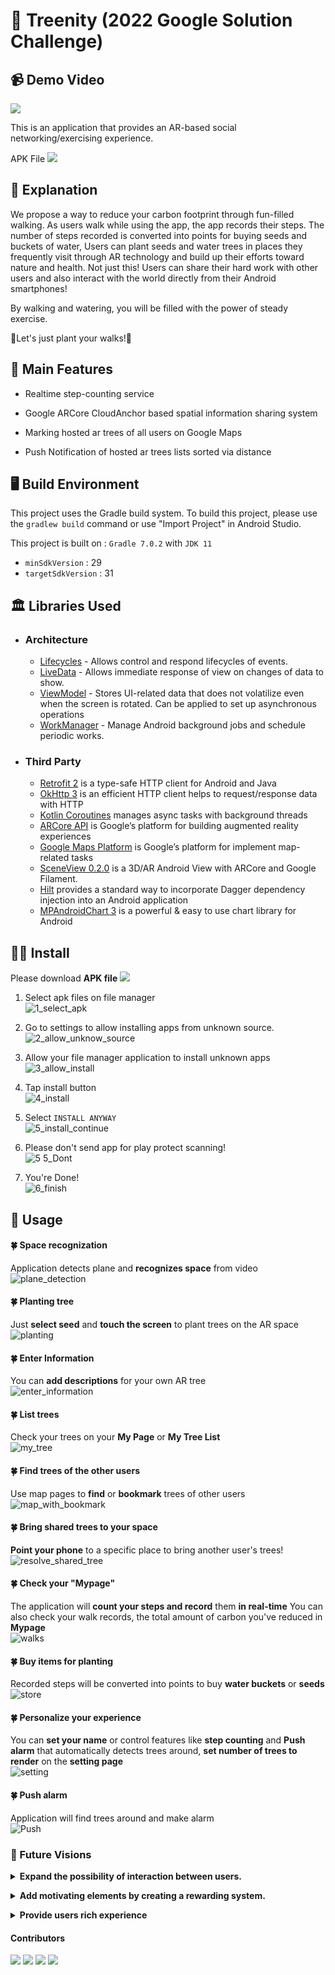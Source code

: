 # 🌲 Treenity (2022 Google Solution Challenge)<br>

## 📹 Demo Video
[![](http://yt-embed.herokuapp.com/embed?v=EMuaofVMWWk)](https://www.youtube.com/watch?v=EMuaofVMWWk)

This is an application that provides an AR-based social networking/exercising experience.

APK File
<a href="https://drive.google.com/file/d/10QIdxzayWGN6b9ZpV7ODKDwN9LhPcAOu/view?usp=sharing"><img src="https://img.shields.io/badge/download-4285F4?style=flat-square&logo=googledrive&logoColor=white"/></a>

## 📖 Explanation

 We propose a way to reduce your carbon footprint through fun-filled walking.
As users walk while using the app, the app records their steps.
The number of steps recorded is converted into points for buying seeds and buckets of water,
Users can plant seeds and water trees in places they frequently visit through AR technology and build up their efforts toward nature and health.
Not just this! Users can share their hard work with other users and also interact with the world directly from their Android smartphones!

By walking and watering, you will be filled with the power of steady exercise.

👣Let's just plant your walks!👣

## 💎 Main Features

- Realtime step-counting service

- Google ARCore CloudAnchor based spatial information sharing system

- Marking hosted ar trees of all users on Google Maps

- Push Notification of hosted ar trees lists sorted via distance

## 🖥️ Build Environment

This project uses the Gradle build system.
To build this project, please use the `gradlew build` command or use "Import Project" in Android Studio.

This project is built on : `Gradle 7.0.2` with `JDK 11`

- `minSdkVersion` : 29
- `targetSdkVersion` : 31

## 🏛️ Libraries Used

- ### Architecture

  - [Lifecycles](https://developer.android.com/topic/libraries/architecture/lifecycle) - Allows control and respond lifecycles of events.
  - [LiveData](https://developer.android.com/topic/libraries/architecture/livedata) - Allows immediate response of view on changes of data to show.
  - [ViewModel](https://developer.android.com/topic/libraries/architecture/viewmodel) - Stores UI-related data that does not volatilize even when the screen is rotated. Can be applied to set up asynchronous operations
  - [WorkManager](https://developer.android.com/topic/libraries/architecture/workmanager) - Manage Android background jobs and schedule periodic works.

- ### Third Party

  - [Retrofit 2](https://square.github.io/retrofit/) is a type-safe HTTP client for Android and Java
  - [OkHttp 3](https://square.github.io/okhttp/) is an efficient HTTP client helps to request/response data with HTTP
  - [Kotlin Coroutines](https://kotlinlang.org/docs/coroutines-overview.html) manages async tasks with background threads
  - [ARCore API](https://developers.google.com/ar/reference) is Google’s platform for building augmented reality experiences
  - [Google Maps Platform](https://developers.google.com/ar/reference) is Google’s platform for implement map-related tasks
  - [SceneView 0.2.0](https://github.com/SceneView/sceneview-android) is a 3D/AR Android View with ARCore and Google Filament.
  - [Hilt](https://dagger.dev/hilt/) provides a standard way to incorporate Dagger dependency injection into an Android application
  - [MPAndroidChart 3](https://github.com/PhilJay/MPAndroidChart) is a powerful & easy to use chart library for Android

## 👷‍♂️ Install

Please download **APK file** <a href="https://drive.google.com/file/d/10QIdxzayWGN6b9ZpV7ODKDwN9LhPcAOu/view?usp=sharing"><img src="https://img.shields.io/badge/download-4285F4?style=flat-square&logo=googledrive&logoColor=white"/></a>

1. Select apk files on file manager<br>
![1_select_apk](https://user-images.githubusercontent.com/37829895/161111997-33edb3a6-6b80-4c04-a820-8552e09b30ce.jpg)

2. Go to settings to allow installing apps from unknown source.<br>
![2_allow_unknow_source](https://user-images.githubusercontent.com/37829895/161112001-9bf1f385-4088-4513-aa9c-9af92f22a847.jpg)

3. Allow your file manager application to install unknown apps<br>
![3_allow_install](https://user-images.githubusercontent.com/37829895/161112003-30d32802-6855-4ed7-8f91-18e309de8fea.jpg)

4. Tap install button<br>
![4_install](https://user-images.githubusercontent.com/37829895/161112004-b4a8e24b-e149-497e-9031-653ab5cf5197.jpg)

5. Select `INSTALL ANYWAY`<br>
![5_install_continue](https://user-images.githubusercontent.com/37829895/161112012-8749926b-343d-453a-b1fc-9b21f6538c61.jpg)


6. Please don't send app for play protect scanning!<br>
![5 5_Dont](https://user-images.githubusercontent.com/37829895/161112005-728c9541-f4ac-4e94-8e9b-3270373055cf.jpg)

7. You're Done!<br>
![6_finish](https://user-images.githubusercontent.com/37829895/161112010-d671fa8d-b8ca-43d5-957c-e025f1b2a229.jpg)

## 📸 Usage

#### 🍀 Space recognization

Application detects plane and **recognizes space** from video
<br>
![plane_detection](https://user-images.githubusercontent.com/37829895/161015860-3302d646-58d4-4fd7-b18e-78927bcada7c.gif)

#### 🍀 Planting tree

Just **select seed** and **touch the screen** to plant trees on the AR space
<br>
![planting](https://user-images.githubusercontent.com/37829895/161019749-4b2a2f99-7dc9-4f97-89f4-63c9971afb3f.gif)

#### 🍀 Enter Information

You can **add descriptions** for your own AR tree
<br>
![enter_information](https://user-images.githubusercontent.com/37829895/161016939-504a43e7-49b5-4780-8b0f-d83ee08a871c.gif)

#### 🍀 List trees

Check your trees on your **My Page** or **My Tree List**
<br>
![my_tree](https://user-images.githubusercontent.com/37829895/161017577-3a3b50fd-f830-45bd-bb31-520b369c0964.gif)

#### 🍀 Find trees of the other users

Use map pages to **find** or **bookmark** trees of other users
<br>
![map_with_bookmark](https://user-images.githubusercontent.com/37829895/161017975-183c0997-eef2-4c30-9edd-92e7051cbc2b.gif)

#### 🍀 Bring shared trees to your space

**Point your phone** to a specific place to bring another user's trees!
<br>
![resolve_shared_tree](https://user-images.githubusercontent.com/37829895/161018816-ec75695f-560b-4cda-91bf-a40490a47c7c.gif)

#### 🍀 Check your "Mypage"

The application will **count your steps and record** them **in real-time**
You can also check your walk records, the total amount of carbon you've reduced in **Mypage**
<br>
![walks](https://user-images.githubusercontent.com/37829895/161020316-02c65522-9cba-4a24-93ba-d079351b25c7.gif)

#### 🍀 Buy items for planting

Recorded steps will be converted into points to buy **water buckets** or **seeds**
<br>
![store](https://user-images.githubusercontent.com/37829895/161021053-32289864-03fb-46d2-a4b6-e820589b3b52.gif)

#### 🍀 Personalize your experience

You can **set your name** or control features like **step counting** and **Push alarm** that automatically detects trees around,
**set number of trees to render** on the **setting page**
<br>
![setting](https://user-images.githubusercontent.com/37829895/161021308-98216ca6-aac9-4e65-852f-76d80719c568.gif)

#### 🍀 Push alarm

 Application will find trees around and make alarm
 <br>
![Push](https://user-images.githubusercontent.com/37829895/161036284-e97b866d-b10d-478f-9e39-c67242254636.jpg)


### 🔭 Future Visions

**<details><summary>Expand the possibility of interaction between users.</summary>** Even though society is one of the main components of our project, related features are currently reduced than initially thought. In the next step, interactions between users will take place with trees in between as they are now. For example, we can add features like users picking fruits from another user’s tree, or cutting another user’s tree. And if the obtained item could configure the tree to grow again from the item, not only the interaction but also the completeness of the app will increase.</details>

**<details><summary>Add motivating elements by creating a rewarding system.</summary>** Currently, points that users could get from the number of steps and trees that could be purchased with points are the only ways to motivate users to walk. Suppose that we have added an achievement system that gives rewards to users when they find new kinds of trees and fruits. Users will try to discover more trees for rewards, and this could be another motivation for them to walk more. The more users walk, the fewer carbon emissions will occur than using transportation. Additionally, the quality of individual health and the overall health of society will be improved.</details>

**<details><summary> Provide users rich experience</summary>** With a variety of types of seeds such as flowers or crops. It could make users’ experience richer when planting plants.</details>

#### Contributors

<a href="https://github.com/rxdcxdrnine"><img src="https://img.shields.io/badge/Changgu Kang-black?style=social-square&logo=github&logoColor=white"/></a>
<a href="https://github.com/SHEELE41"><img src="https://img.shields.io/badge/Jongkyu Seok-black?style=social-square&logo=github&logoColor=white"/></a>
<a href="https://github.com/iju1633"><img src="https://img.shields.io/badge/Jaeuk Im-black?style=social-square&logo=github&logoColor=white"/></a>
<a href="https://github.com/kstew16"><img src="https://img.shields.io/badge/Eunwoo Tae-black?style=social-square&logo=github&logoColor=white"/></a>
